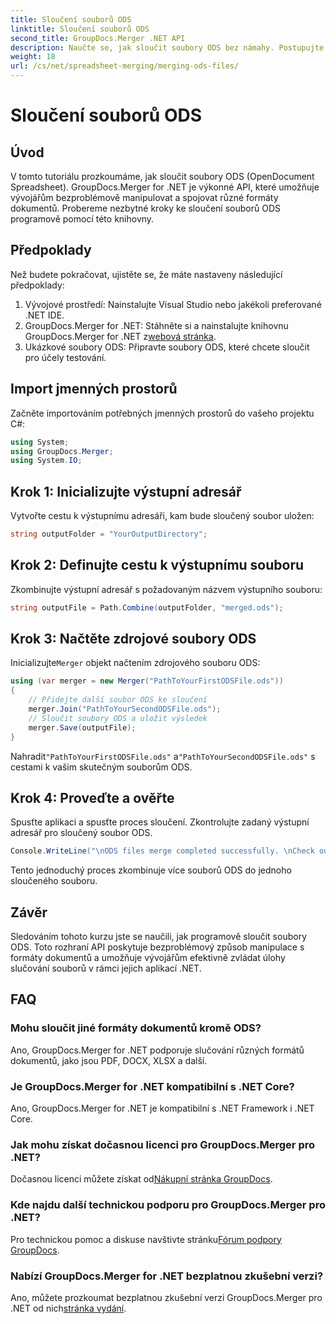 ```yaml
---
title: Sloučení souborů ODS
linktitle: Sloučení souborů ODS
second_title: GroupDocs.Merger .NET API
description: Naučte se, jak sloučit soubory ODS bez námahy. Postupujte podle našeho podrobného průvodce pro bezproblémovou manipulaci s dokumenty.
weight: 18
url: /cs/net/spreadsheet-merging/merging-ods-files/
---
```


# Sloučení souborů ODS

## Úvod
V tomto tutoriálu prozkoumáme, jak sloučit soubory ODS (OpenDocument Spreadsheet). GroupDocs.Merger for .NET je výkonné API, které umožňuje vývojářům bezproblémově manipulovat a spojovat různé formáty dokumentů. Probereme nezbytné kroky ke sloučení souborů ODS programově pomocí této knihovny.
## Předpoklady
Než budete pokračovat, ujistěte se, že máte nastaveny následující předpoklady:
1. Vývojové prostředí: Nainstalujte Visual Studio nebo jakékoli preferované .NET IDE.
2.  GroupDocs.Merger for .NET: Stáhněte si a nainstalujte knihovnu GroupDocs.Merger for .NET z[webová stránka](https://releases.groupdocs.com/merger/net/).
3. Ukázkové soubory ODS: Připravte soubory ODS, které chcete sloučit pro účely testování.

## Import jmenných prostorů
Začněte importováním potřebných jmenných prostorů do vašeho projektu C#:
```csharp
using System; 
using GroupDocs.Merger;
using System.IO;
```
## Krok 1: Inicializujte výstupní adresář
Vytvořte cestu k výstupnímu adresáři, kam bude sloučený soubor uložen:
```csharp
string outputFolder = "YourOutputDirectory";
```
## Krok 2: Definujte cestu k výstupnímu souboru
Zkombinujte výstupní adresář s požadovaným názvem výstupního souboru:
```csharp
string outputFile = Path.Combine(outputFolder, "merged.ods");
```
## Krok 3: Načtěte zdrojové soubory ODS
 Inicializujte`Merger` objekt načtením zdrojového souboru ODS:
```csharp
using (var merger = new Merger("PathToYourFirstODSFile.ods"))
{
    // Přidejte další soubor ODS ke sloučení
    merger.Join("PathToYourSecondODSFile.ods");
    // Sloučit soubory ODS a uložit výsledek
    merger.Save(outputFile);
}
```
 Nahradit`"PathToYourFirstODSFile.ods"` a`"PathToYourSecondODSFile.ods"` s cestami k vašim skutečným souborům ODS.
## Krok 4: Proveďte a ověřte
Spusťte aplikaci a spusťte proces sloučení. Zkontrolujte zadaný výstupní adresář pro sloučený soubor ODS.
```csharp
Console.WriteLine("\nODS files merge completed successfully. \nCheck output in {0}", outputFolder);
```
Tento jednoduchý proces zkombinuje více souborů ODS do jednoho sloučeného souboru.

## Závěr
Sledováním tohoto kurzu jste se naučili, jak programově sloučit soubory ODS. Toto rozhraní API poskytuje bezproblémový způsob manipulace s formáty dokumentů a umožňuje vývojářům efektivně zvládat úlohy slučování souborů v rámci jejich aplikací .NET.

## FAQ
### Mohu sloučit jiné formáty dokumentů kromě ODS?
Ano, GroupDocs.Merger for .NET podporuje slučování různých formátů dokumentů, jako jsou PDF, DOCX, XLSX a další.
### Je GroupDocs.Merger for .NET kompatibilní s .NET Core?
Ano, GroupDocs.Merger for .NET je kompatibilní s .NET Framework i .NET Core.
### Jak mohu získat dočasnou licenci pro GroupDocs.Merger pro .NET?
 Dočasnou licenci můžete získat od[Nákupní stránka GroupDocs](https://purchase.groupdocs.com/temporary-license/).
### Kde najdu další technickou podporu pro GroupDocs.Merger pro .NET?
 Pro technickou pomoc a diskuse navštivte stránku[Fórum podpory GroupDocs](https://forum.groupdocs.com/c/merger/32).
### Nabízí GroupDocs.Merger for .NET bezplatnou zkušební verzi?
 Ano, můžete prozkoumat bezplatnou zkušební verzi GroupDocs.Merger pro .NET od nich[stránka vydání](https://releases.groupdocs.com/).